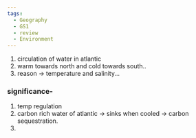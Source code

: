 ```yaml
---
tags:
  - Geography
  - GS1
  - review
  - Environment
---
```

1. circulation of water in atlantic
2. warm towards north and cold towards south..
3. reason -> temperature and salinity...
### significance- 
1. temp regulation
2. carbon rich water of atlantic -> sinks when cooled -> carbon sequestration.
3. 